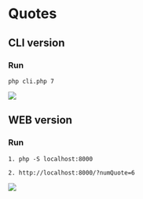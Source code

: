 # Quotes 

##  CLI version
### Run
~~~php=
php cli.php 7
~~~ 

![](https://i.imgur.com/SwwUSjz.jpeg)

##  WEB version
### Run

~~~
1. php -S localhost:8000
~~~


~~~
2. http://localhost:8000/?numQuote=6
~~~

![](https://i.imgur.com/AVqP3tT.jpeg)